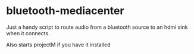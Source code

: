 # bluetooth-mediacenter
Just a handy script to route audio from a bluetooth source to an hdmi sink when it connects.

Also starts projectM if you have it installed
